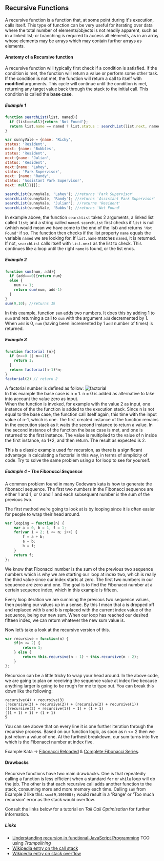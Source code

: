 ## Recursive Functions

A recursive function is a function that, at some point during it's execution, calls itself. This type of function can be very useful for iterating over data where the total number of elements/objects is not readily apparent, such as in a linked list; or branching is required to access all elements, as in an array whose elements may be arrays which may contain further arrays as elements.

#### Anatomy of a Recursive function

A recursive function will typically first check if a condition is satisfied. If the condition is met, the function will return a value or perform some other task. If the condition is not met, the function will return a call to itself with **modified** arguments. This cycle will continue until the condition is met, returning any target value back through the stack to the initial call. This condition is called the **base case**. 

##### Example 1
```javascript
function searchList(list, named){
  if (list==null){return 'Not Found'};
  return list.name == named ? list.status : searchList(list.next, named)
}

var sunnyVale = {name: 'Ricky',
status: 'Resident',
next: {name: 'Bubbles',
status: 'Resident',
next:{name: 'Julian',
status: 'Resident',
next:{name: 'Lahey',
status: 'Park Supervisor',
next: {name: 'Randy',
status: 'Assistant Park Supervisor',
next: null}}}}};

searchList(sunnyVale, 'Lahey'); //returns 'Park Supervisor'
searchList(sunnyVale, 'Randy'); //returns 'Assistant Park Supervisor'
searchList(sunnyVale, 'Julian'); //returns 'Resident'
searchList(sunnyVale, 'Bubbs'); //returns 'Not Found'
```
In example above, the function ```searchList``` takes 2 arguments, a linked list called ```list```; and a string called ```named```. ```searchList``` first checks if ```list``` is null (which would mean we have come to the end of the list) and returns ```'Not Found'``` if so. The function then checks if the list property ```name``` equals the variable ```named``` we are looking for. If ```list.name``` matches ```named```, it is returned. If not, ```searchList``` calls itself with ```list.next``` as the list to check. This continues like a loop until the right ```name``` is found, or the list ends.

##### Example 2
```javascript
function sum(num, add){
  if (add===0){return num}
  else {
    num += 1;
    return sum(num, add-1)
  }
}
sum(9,10); //returns 19
```
In this example, function ```sum``` adds two numbers. It does this by adding 1 to ```num``` and returning a call to ```sum``` with the argument ```add``` decremented by 1. When ```add``` is 0, ```num``` (having been incremented by 1 ```add``` number of times) is returned.


##### Example 3
```javascript
function factorial (n){
  if (n==0 || n==1){
    return 1;
  }
  return factorial(n-1)*n;
}
factorial(2) // return 2
```
A factorial number is defined as follow: ![factorial](https://upload.wikimedia.org/math/9/3/9/939c013423574cad70f33eaa7dd68f0c.png)  
In this example the base case is n = 1. n = 0 is added as alternative to take into account the value zero as input.  
When the function is invoked, for example with the value 2 as input, one instance of the the function is added to the execution stack. Since n is not equal to the base case, the function call itself again, this time with the input value of n-1, which is one. The first created instance of the function remains in the execution stack as it waits the second instance to return a value. In the second instance of the function the base case is met, and one is returned to the first instance. The value is multiplied to the value of n inside the first instance, so 1*2, and then return. The result as expected is 2.

This is a classic example used for recursion, as there is a significant advantage in calculating a factorial in this way, in terms of simplicity of code. Try to solve the same problem using a for loop to see for yourself.

##### Example 4 - The Fibonacci Sequence

A common problem found in many Codewars kata is how to generate the fibonacci sequence. The first two numbers in the Fibonacci sequence are either 1 and 1, or 0 and 1 and each subsequent number is the sum of the previous two. 

The first method we’re going to look at is by looping since it is often easier for people to wrap their head around.

```javascript
var looping = function(n) {
    var a = 0, b = 1, f = 1;
    for(var i = 2; i <= n; i++) {
        f = a + b;
        a = b;
        b = f;
    }
    return f;
};
```

We know that Fibonacci number is the sum of the previous two sequence numbers which is why we are starting our loop at index two, which is really the third value since our index starts at zero.  The first two numbers in our sequence are zero and one.  The goal is to find the Fibonacci number at a certain sequence index, which in this example is fifteen.

Every loop iteration we are summing the previous two sequence values, then pushing our values up in a sense.  By this I mean that a is dropped off and replaced with b and b is replaced with the current index value of the sequence, being our new sum.  When our loop has reached our desired fifteen index, we can return whatever the new sum value is.

Now let’s take a look at the recursive version of this.

```javascript
var recursive = function(n) {
    if(n <= 2) {
        return 1;
    } else {
        return this.recursive(n - 1) + this.recursive(n - 2);
    }
};
```
Recursion can be a little tricky to wrap your head around.  In the above code, we are going to plan on receiving the sequence value at index five because anything larger is going to be rough for me to type out.  You can break this down like the following:

```
recursive(4) + recursive(3)
(recursive(3) + recursive(2)) + (recursive(2) + recursive(1))
((recursive(2) + recursive(1)) + 1) + (1 + 1)
((1 + 1) + 1) + (1 + 1)
5
```
You can see above that on every line it is one further iteration through the recursive process.  Based on our function logic, as soon as n <= 2 then we just return a value of one.  At the furthest breakdown, our sum turns into five which is the Fibonacci number at index five. 

Example Kata -> [Fibonacci Reloaded](http://www.codewars.com/kata/fibonacci-reloaded) & [Complete Fibonacci Series](http://www.codewars.com/kata/complete-fibonacci-series).


#### Drawbacks
Recursive functions have two main drawbacks. One is that repeatedly calling a function is less efficient when a standard ```for``` or ```while``` loop will do the job. The other is that each recursive call adds another function to the stack, consuming more and more memory each time. Calling ```sum``` from Example 2 like this: ```sum(9,100000);``` would result in a 'Range' or 'Too much recursion' error as the stack would overflow.  

Consult the links below for a tutorial on *Tail Call Optimisation* for further information.



##### Links
* [Understanding recursion in functional JavaScript Programming](http://www.integralist.co.uk/posts/js-recursion.html) TCO using *Trampolining*  
* [Wikipedia entry on the call stack](https://en.wikipedia.org/wiki/Call_stack)
* [Wikipedia entry on stack overflow](https://en.wikipedia.org/wiki/Stack_overflow)
